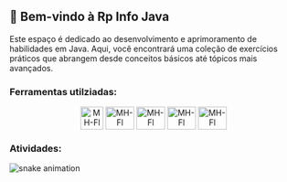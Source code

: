 ##  👋 Bem-vindo à Rp Info Java

Este espaço é dedicado ao desenvolvimento e aprimoramento de habilidades em Java. Aqui, você encontrará uma coleção de exercícios práticos que abrangem desde conceitos básicos até tópicos mais avançados.

### Ferramentas utilziadas:

<div align="center">
  <img align="center" alt="MH-Fl" height="40" width="40" src="https://user-images.githubusercontent.com/3423282/123477976-37738500-d5d5-11eb-8171-f917fdc231a5.png">
  <img align="center" alt="MH-Fl" height="40" width="50" src="https://cdn.jsdelivr.net/gh/devicons/devicon/icons/java/java-original.svg">
  <img align="center" alt="MH-Fl" height="40" width="50" src="https://www.svgrepo.com/show/376350/spring.svg">
  <img align="center" alt="MH-Fl" height="40" width="50" src="https://www.svgrepo.com/show/354272/redis.svg">
  <img align="center" alt="MH-Fl" height="40" width="50" src="https://www.svgrepo.com/show/373845/mongo.svg">
</div>

  ### Atividades:

<picture>
  <source media="(prefers-color-scheme: dark)" srcset="https://raw.githubusercontent.com/Rp-Info-Java/.github/output/github-contribution-grid-snake-dark.svg">
  <source media="(prefers-color-scheme: light)" srcset="https://raw.githubusercontent.com/Rp-Info-Java/.github/output/github-contribution-grid-snake.svg">
  <img alt="snake animation" src="https://raw.githubusercontent.com/Rp-Info-Java/.github/output/github-contribution-grid-snake.svg">
</picture>

